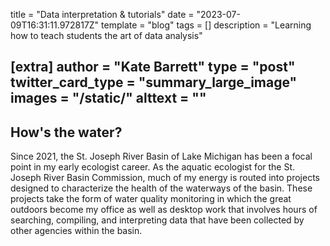 title = "Data interpretation & tutorials"
date = "2023-07-09T16:31:11.972817Z"
template = "blog"
tags = []
description = "Learning how to teach students the art of data analysis"

[extra]
author = "Kate Barrett"
type = "post"
twitter_card_type = "summary_large_image" 
images = "/static/"
alttext = ""
---
## How's the water?

Since 2021, the St. Joseph River Basin of Lake Michigan has been a focal point in my early ecologist career. As the aquatic ecologist for the St. Joseph River Basin Commission, much of my energy is routed into projects designed to characterize the health of the waterways of the basin. These projects take the form of water quality monitoring in which the great outdoors become my office as well as desktop work that involves hours of searching, compiling, and interpreting data that have been collected by other agencies within the basin.